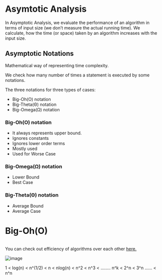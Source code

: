 # Asymtotic Analysis
In Asymptotic Analysis, we evaluate the performance of an algorithm in terms of input size (we don’t measure the actual running time). We calculate, how the time (or space) taken by an algorithm increases with the input size.

## Asymptotic Notations
Mathematical way of representing time complexity.

We check how many number of times a statement is executed by some notations.

The three notations for three types of cases:
* Big-Oh(O) notation
* Big-Theta(Θ) notation
* Big-Omega(Ω) notation
### Big-Oh(O) notation
* It always represents upper bound.
* Ignores constants
* Ignores lower order terms
* Mostly used
* Used for Worse Case
### Big-Omega(Ω) notation
* Lower Bound
* Best Case
### Big-Theta(Θ) notation
* Average Bound
* Average Case

# Big-Oh(O)
```python

```


You can check out efficiency of algorithms over each other [here.](https://www.bigocheatsheet.com/) 

![image](https://cdn-media-1.freecodecamp.org/images/1*HwLR-DKk0lYNEMpkH475kg.png)

1 < log(n) < n^(1/2) < n < nlog(n) < n^2 < n^3 < ........ n^k < 2^n < 3^n ...... < n^n




